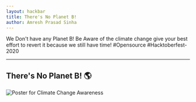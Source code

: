 ```yaml
---
layout: hackbar
title: There's No Planet B!
author: Amresh Prasad Sinha
---
```


We Don't have any Planet B! Be Aware of the climate change give your best effort to revert it because we still have time!
#Opensource #Hacktoberfest-2020

---

## There's No Planet B! 🌎

![Poster for Climate Change Awareness]({{site.baseurl}}/assets/images/Amresh_Prasad_Sinha.png)
